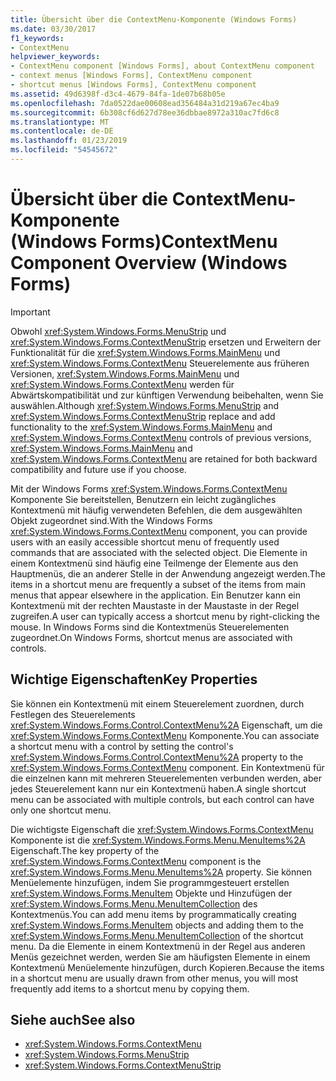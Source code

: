 ```yaml
---
title: Übersicht über die ContextMenu-Komponente (Windows Forms)
ms.date: 03/30/2017
f1_keywords:
- ContextMenu
helpviewer_keywords:
- ContextMenu component [Windows Forms], about ContextMenu component
- context menus [Windows Forms], ContextMenu component
- shortcut menus [Windows Forms], ContextMenu component
ms.assetid: 49d6398f-d3c4-4679-84fa-1de07b68b05e
ms.openlocfilehash: 7da0522dae00608ead356484a31d219a67ec4ba9
ms.sourcegitcommit: 6b308cf6d627d78ee36dbbae8972a310ac7fd6c8
ms.translationtype: MT
ms.contentlocale: de-DE
ms.lasthandoff: 01/23/2019
ms.locfileid: "54545672"
---
```

# <a name="contextmenu-component-overview-windows-forms"></a><span data-ttu-id="e6cf7-102">Übersicht über die ContextMenu-Komponente (Windows Forms)</span><span class="sxs-lookup"><span data-stu-id="e6cf7-102">ContextMenu Component Overview (Windows Forms)</span></span>
> [!IMPORTANT]
>  <span data-ttu-id="e6cf7-103">Obwohl <xref:System.Windows.Forms.MenuStrip> und <xref:System.Windows.Forms.ContextMenuStrip> ersetzen und Erweitern der Funktionalität für die <xref:System.Windows.Forms.MainMenu> und <xref:System.Windows.Forms.ContextMenu> Steuerelemente aus früheren Versionen, <xref:System.Windows.Forms.MainMenu> und <xref:System.Windows.Forms.ContextMenu> werden für Abwärtskompatibilität und zur künftigen Verwendung beibehalten, wenn Sie auswählen.</span><span class="sxs-lookup"><span data-stu-id="e6cf7-103">Although <xref:System.Windows.Forms.MenuStrip> and <xref:System.Windows.Forms.ContextMenuStrip> replace and add functionality to the <xref:System.Windows.Forms.MainMenu> and <xref:System.Windows.Forms.ContextMenu> controls of previous versions, <xref:System.Windows.Forms.MainMenu> and <xref:System.Windows.Forms.ContextMenu> are retained for both backward compatibility and future use if you choose.</span></span>  
  
 <span data-ttu-id="e6cf7-104">Mit der Windows Forms <xref:System.Windows.Forms.ContextMenu> Komponente Sie bereitstellen, Benutzern ein leicht zugängliches Kontextmenü mit häufig verwendeten Befehlen, die dem ausgewählten Objekt zugeordnet sind.</span><span class="sxs-lookup"><span data-stu-id="e6cf7-104">With the Windows Forms <xref:System.Windows.Forms.ContextMenu> component, you can provide users with an easily accessible shortcut menu of frequently used commands that are associated with the selected object.</span></span> <span data-ttu-id="e6cf7-105">Die Elemente in einem Kontextmenü sind häufig eine Teilmenge der Elemente aus den Hauptmenüs, die an anderer Stelle in der Anwendung angezeigt werden.</span><span class="sxs-lookup"><span data-stu-id="e6cf7-105">The items in a shortcut menu are frequently a subset of the items from main menus that appear elsewhere in the application.</span></span> <span data-ttu-id="e6cf7-106">Ein Benutzer kann ein Kontextmenü mit der rechten Maustaste in der Maustaste in der Regel zugreifen.</span><span class="sxs-lookup"><span data-stu-id="e6cf7-106">A user can typically access a shortcut menu by right-clicking the mouse.</span></span> <span data-ttu-id="e6cf7-107">In Windows Forms sind die Kontextmenüs Steuerelementen zugeordnet.</span><span class="sxs-lookup"><span data-stu-id="e6cf7-107">On Windows Forms, shortcut menus are associated with controls.</span></span>  
  
## <a name="key-properties"></a><span data-ttu-id="e6cf7-108">Wichtige Eigenschaften</span><span class="sxs-lookup"><span data-stu-id="e6cf7-108">Key Properties</span></span>  
 <span data-ttu-id="e6cf7-109">Sie können ein Kontextmenü mit einem Steuerelement zuordnen, durch Festlegen des Steuerelements <xref:System.Windows.Forms.Control.ContextMenu%2A> Eigenschaft, um die <xref:System.Windows.Forms.ContextMenu> Komponente.</span><span class="sxs-lookup"><span data-stu-id="e6cf7-109">You can associate a shortcut menu with a control by setting the control's <xref:System.Windows.Forms.Control.ContextMenu%2A> property to the <xref:System.Windows.Forms.ContextMenu> component.</span></span> <span data-ttu-id="e6cf7-110">Ein Kontextmenü für die einzelnen kann mit mehreren Steuerelementen verbunden werden, aber jedes Steuerelement kann nur ein Kontextmenü haben.</span><span class="sxs-lookup"><span data-stu-id="e6cf7-110">A single shortcut menu can be associated with multiple controls, but each control can have only one shortcut menu.</span></span>  
  
 <span data-ttu-id="e6cf7-111">Die wichtigste Eigenschaft die <xref:System.Windows.Forms.ContextMenu> Komponente ist die <xref:System.Windows.Forms.Menu.MenuItems%2A> Eigenschaft.</span><span class="sxs-lookup"><span data-stu-id="e6cf7-111">The key property of the <xref:System.Windows.Forms.ContextMenu> component is the <xref:System.Windows.Forms.Menu.MenuItems%2A> property.</span></span> <span data-ttu-id="e6cf7-112">Sie können Menüelemente hinzufügen, indem Sie programmgesteuert erstellen <xref:System.Windows.Forms.MenuItem> Objekte und Hinzufügen der <xref:System.Windows.Forms.Menu.MenuItemCollection> des Kontextmenüs.</span><span class="sxs-lookup"><span data-stu-id="e6cf7-112">You can add menu items by programmatically creating <xref:System.Windows.Forms.MenuItem> objects and adding them to the <xref:System.Windows.Forms.Menu.MenuItemCollection> of the shortcut menu.</span></span> <span data-ttu-id="e6cf7-113">Da die Elemente in einem Kontextmenü in der Regel aus anderen Menüs gezeichnet werden, werden Sie am häufigsten Elemente in einem Kontextmenü Menüelemente hinzufügen, durch Kopieren.</span><span class="sxs-lookup"><span data-stu-id="e6cf7-113">Because the items in a shortcut menu are usually drawn from other menus, you will most frequently add items to a shortcut menu by copying them.</span></span>  
  
## <a name="see-also"></a><span data-ttu-id="e6cf7-114">Siehe auch</span><span class="sxs-lookup"><span data-stu-id="e6cf7-114">See also</span></span>
- <xref:System.Windows.Forms.ContextMenu>
- <xref:System.Windows.Forms.MenuStrip>
- <xref:System.Windows.Forms.ContextMenuStrip>
